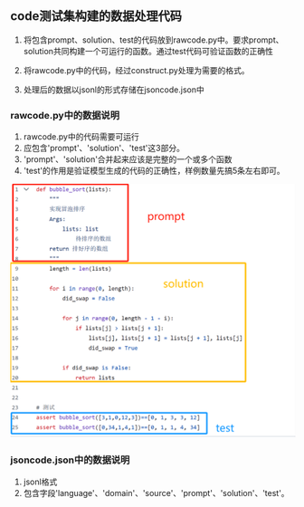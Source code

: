 ## code测试集构建的数据处理代码

1. 将包含prompt、solution、test的代码放到rawcode.py中。要求prompt、solution共同构建一个可运行的函数。通过test代码可验证函数的正确性

2. 将rawcode.py中的代码，经过construct.py处理为需要的格式。

3. 处理后的数据以jsonl的形式存储在jsoncode.json中



### rawcode.py中的数据说明

1. rawcode.py中的代码需要可运行
2. 应包含'prompt'、'solution'、'test'这3部分。
3. 'prompt'、'solution'合并起来应该是完整的一个或多个函数
4. 'test'的作用是验证模型生成的代码的正确性，样例数量先搞5条左右即可。


![rawcode.py中的数据格式](caption.png)

### jsoncode.json中的数据说明

1. jsonl格式
2. 包含字段'language'、'domain'、'source'、'prompt'、'solution'、'test'。
